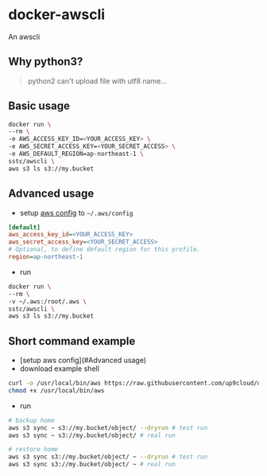 # docker-awscli
An awscli

## Why python3?

> python2 can't upload file with utf8 name...

## Basic usage

```sh
docker run \
--rm \
-e AWS_ACCESS_KEY_ID=<YOUR_ACCESS_KEY> \
-e AWS_SECRET_ACCESS_KEY=<YOUR_SECRET_ACCESS> \
-e AWS_DEFAULT_REGION=ap-northeast-1 \
sstc/awscli \
aws s3 ls s3://my.bucket
```

## Advanced usage

- setup [aws config](https://github.com/aws/aws-cli#getting-started) to `~/.aws/config`

```ini
[default]
aws_access_key_id=<YOUR_ACCESS_KEY>
aws_secret_access_key=<YOUR_SECRET_ACCESS>
# Optional, to define default region for this profile.
region=ap-northeast-1
```

- run

```sh
docker run \
--rm \
-v ~/.aws:/root/.aws \
sstc/awscli \
aws s3 ls s3://my.bucket
```

## Short command example

- [setup aws config](#Advanced usage)
- download example shell

```sh
curl -o /usr/local/bin/aws https://raw.githubusercontent.com/up9cloud/docker-awscli/master/aws.sh
chmod +x /usr/local/bin/aws
```

- run

```sh
# backup home
aws s3 sync ~ s3://my.bucket/object/ --dryrun # test run
aws s3 sync ~ s3://my.bucket/object/ # real run

# restore home
aws s3 sync s3://my.bucket/object/ ~ --dryrun # test run
aws s3 sync s3://my.bucket/object/ ~ # real run
```
